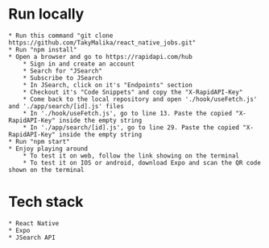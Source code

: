 # Run locally
    * Run this command "git clone https://github.com/TakyMalika/react_native_jobs.git"
    * Run "npm install"
    * Open a browser and go to https://rapidapi.com/hub
        * Sign in and create an account 
        * Search for "JSearch"
        * Subscribe to JSearch
        * In JSearch, click on it's "Endpoints" section
        * Checkout it's "Code Snippets" and copy the "X-RapidAPI-Key"
        * Come back to the local repository and open './hook/useFetch.js' and './app/search/[id].js' files
        * In './hook/useFetch.js', go to line 13. Paste the copied "X-RapidAPI-Key" inside the empty string
        * In './app/search/[id].js', go to line 29. Paste the copied "X-RapidAPI-Key" inside the empty string
    * Run "npm start"
    * Enjoy playing around
        * To test it on web, follow the link showing on the terminal
        * To test it on IOS or android, download Expo and scan the QR code shown on the terminal 

# Tech stack
    * React Native
    * Expo
    * JSearch API
